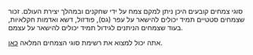 סוגי צמחים קובעים היכן ניתן למקם צמח על ידי שחקנים ובמהלך יצירת העולם. זכור שצמחים סטטיים תמיד יכולים להישאר על עפר (גס), פודזול, דשא ואדמות חקלאיות, בעוד שצמחים הניתנים לגידול תמיד יכולים להישאר על עצמם.

אתה יכול למצוא את רשימת סוגי הצמחים המלאה [כאן](https://mcreator.net/wiki/plant-types-list).